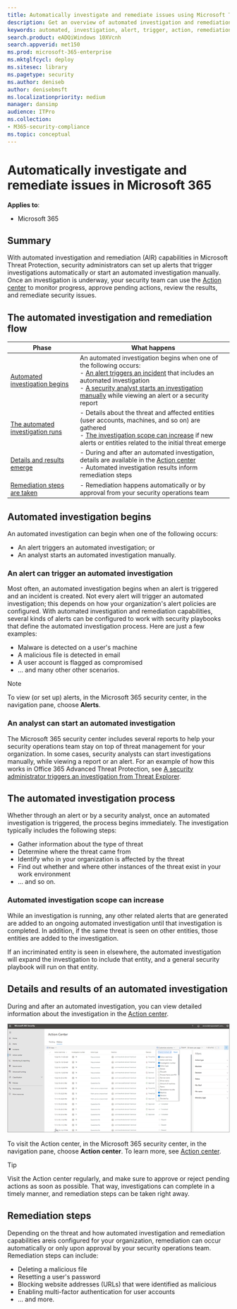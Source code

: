 ```yaml
---
title: Automatically investigate and remediate issues using Microsoft Threat Protection 
description: Get an overview of automated investigation and remediation capabilities in Microsoft Threat Protection
keywords: automated, investigation, alert, trigger, action, remediation
search.product: eADQiWindows 10XVcnh
search.appverid: met150
ms.prod: microsoft-365-enterprise
ms.mktglfcycl: deploy
ms.sitesec: library
ms.pagetype: security
ms.author: deniseb
author: denisebmsft
ms.localizationpriority: medium
manager: dansimp
audience: ITPro
ms.collection: 
- M365-security-compliance 
ms.topic: conceptual
---
```


# Automatically investigate and remediate issues in Microsoft 365

**Applies to**:
- Microsoft 365

## Summary

With automated investigation and remediation (AIR) capabilities in Microsoft Threat Protection, security administrators can set up alerts that trigger investigations automatically or start an automated investigation manually. Once an investigation is underway, your security team can use the [Action center](mtp-action-center.md) to monitor progress, approve pending actions, review the results, and remediate security issues. 

## The automated investigation and remediation flow

|Phase  |What happens  |
|---------|---------|
|[Automated investigation begins](#automated-investigation-begins)     |An automated investigation begins when one of the following occurs:<br/>- [An alert triggers an incident](#an-alert-can-trigger-an-automated-investigation) that includes an automated investigation<br/>- [A security analyst starts an investigation manually](#an-analyst-can-start-an-automated-investigation) while viewing an alert or a security report        |
|[The automated investigation runs](#the-automated-investigation-process)     |- Details about the threat and affected entities (user accounts, machines, and so on) are gathered<br/>- [The investigation scope can increase](#automated-investigation-scope-can-increase) if new alerts or entities related to the initial threat emerge          |
|[Details and results emerge](#details-and-results-of-an-automated-investigation) |- During and after an automated investigation, details are available in the [Action center](mtp-action-center.md)<br/>- Automated investigation results inform remediation steps  |
|[Remediation steps are taken](#remediation-steps) |- Remediation happens automatically or by approval from your security operations team |

## Automated investigation begins

An automated investigation can begin when one of the following occurs:
- An alert triggers an automated investigation; or
- An analyst starts an automated investigation manually.

### An alert can trigger an automated investigation

Most often, an automated investigation begins when an alert is triggered and an incident is created. Not every alert will trigger an automated investigation; this depends on how your organization's alert policies are configured. With automated investigation and remediation capabilities, several kinds of alerts can be configured to work with security playbooks that define the automated investigation process. Here are just a few examples:

- Malware is detected on a user's machine
- A malicious file is detected in email
- A user account is flagged as compromised
- ... and many other other scenarios.

> [!NOTE]
> To view (or set up) alerts, in the Microsoft 365 security center, in the navigation pane, choose **Alerts**.

### An analyst can start an automated investigation

The Microsoft 365 security center includes several reports to help your security operations team stay on top of threat management for your organization. In some cases, security analysts can start investigations manually, while viewing a report or an alert. For an example of how this works in Office 365 Advanced Threat Protection, see [A security administrator triggers an investigation from Threat Explorer](https://docs.microsoft.com/office365/securitycompliance/automated-investigation-response-office#example-a-security-administrator-triggers-an-investigation-from-threat-explorer).

## The automated investigation process

Whether through an alert or by a security analyst, once an automated investigation is triggered, the process begins immediately. The investigation typically includes the following steps:

- Gather information about the type of threat
- Determine where the threat came from
- Identify who in your organization is affected by the threat
- Find out whether and where other instances of the threat exist in your work environment
- ... and so on.

### Automated investigation scope can increase

While an investigation is running, any other related alerts that are generated are added to an ongoing automated investigation until that investigation is completed. In addition, if the same threat is seen on other entities, those entities are added to the investigation.

If an incriminated entity is seen in elsewhere, the automated investigation will expand the investigation to include that entity, and a general security playbook will run on that entity.

## Details and results of an automated investigation

During and after an automated investigation, you can view detailed information about the investigation in the [Action center](mtp-action-center.md). 

![Action center in Microsoft Threat Protection](images/mtp-action-center.png)

To visit the Action center, in the Microsoft 365 security center, in the navigation pane, choose **Action center**. To learn more, see [Action center](mtp-action-center.md).

> [!TIP]
> Visit the Action center regularly, and make sure to approve or reject pending actions as soon as possible. That way, investigations can complete in a timely manner, and remediation steps can be taken right away.

## Remediation steps

Depending on the threat and how automated investigation and remediation capabilities areis configured for your organization, remediation can occur automatically or only upon approval by your security operations team. Remediation steps can include:

- Deleting a malicious file
- Resetting a user's password
- Blocking website addresses (URLs) that were identified as malicious
- Enabling multi-factor authentication for user accounts
- ... and more.






